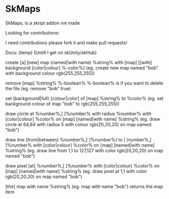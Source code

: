 # SkMaps
SkMaps, is a skript addon ive made

Looking for contributions:

I need contributions
please fork it and make pull requests!


Docs: (temp) (Untill I get on skUnity/skHub)

create [a] [new] map (named|with name) %string% with [map] [[with] background [color|colour] %-color%] 
(eg. create new map named "bob" with background colour rgb(255,255,255))

remove [map] %string% %-boolean% 
%-boolean% is if you want to delete the file
(eg. remove "bob" true)

set (background|full) [colour|color] of [map] %string% to %color%
(eg. set background colour of map "bob" to rgb(255,255,255))

draw circle at %number%,[ ]%number% with radius %number% with [color|colour] %color% on [map] [named|with name] %string%
(eg. draw circle at 64,64 with radius 5 with colour rgb(20,20,20) on map named "bob")

draw line (from|between) %number%,[ ]%number%( to | )number%,[ ]%number% with [color|colour] %color% on [map] [named|with name] %string%
(eg. draw line from 1,1 to 127,127 with color rgb(20,20,20) on map named "bob")

draw pixel [at] %number%,[ ]%number% with [color|colour] %color% on [map] [named|with name] %string%
(eg. draw pixel at 1,1 with color rgb(20,20,20) on map named "bob")

[the] map with name %string%
(eg. map with name "bob") returns the map item
